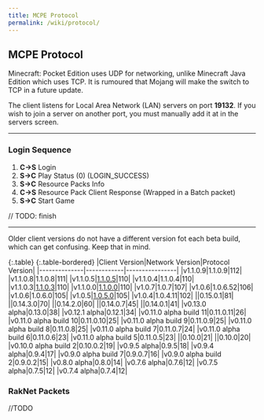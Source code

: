 ```yaml
---
title: MCPE Protocol
permalink: /wiki/protocol/
---
```

## MCPE Protocol
Minecraft: Pocket Edition uses UDP for networking, unlike Minecraft Java Edition which uses TCP. It is rumoured that Mojang will make the switch to TCP in a future update.
  
The client listens for Local Area Network (LAN) servers on port **19132**. If you wish to join a server on another port, you must manually add it at in the servers screen.

---

### Login Sequence
1. **C->S**  Login  
2. **S->C**  Play Status (0) (LOGIN_SUCCESS)  
3. **S->C**  Resource Packs Info  
4. **C->S**  Resource Pack Client Response (Wrapped in a Batch packet)  
5. **S->C**  Start Game   

// TODO: finish

---

Older client versions do not have a different version fot each beta build, which can get confusing. Keep that in mind.  

{:.table}
{:.table-bordered}
|Client Version|Network Version|Protocol Version|
|--------------|------------|----------------|
|v1.1.0.9|1.1.0.9|112|
|v1.1.0.8|1.1.0.8|111|
|v1.1.0.5|[1.1.0.5](1.1.0.5/)|110|
|v1.1.0.4|1.1.0.4|110|
|v1.1.0.3|[1.1.0.3](1.1.0.3/)|110|
|v1.1.0.0|[1.1.0.0](1.1.0.0/)|110|
|v1.0.7|1.0.7|107|
|v1.0.6|1.0.6.52|106|
|v1.0.6|1.0.6.0|105|
|v1.0.5|[1.0.5.0](1.0.5/)|105|
|v1.0.4|1.0.4.11|102|
||0.15.0.1|81|
||0.14.3.0|70|
||0.14.2.0|60|
||0.14.0.7|45|
||0.14.0.1|41|
|v0.13.0 alpha|0.13.0|38|
|v0.12.1 alpha|0.12.1|34|
|v0.11.0 alpha build 11|0.11.0.11|26|
|v0.11.0 alpha build 10|0.11.0.10|25|
|v0.11.0 alpha build 9|0.11.0.9|25|
|v0.11.0 alpha build 8|0.11.0.8|25|
|v0.11.0 alpha build 7|0.11.0.7|24|
|v0.11.0 alpha build 6|0.11.0.6|23|
|v0.11.0 alpha build 5|0.11.0.5|23|
||0.10.0|21|
||0.10.0|20|
|v0.10.0 alpha build 2|0.10.0.2|19|
|v0.9.5 alpha|0.9.5|18|
|v0.9.4 alpha|0.9.4|17|
|v0.9.0 alpha build 7|0.9.0.7|16|
|v0.9.0 alpha build 2|0.9.0.2|15|
|v0.8.0 alpha|0.8.0|14|
|v0.7.6 alpha|0.7.6|12|
|v0.7.5 alpha|0.7.5|12|
|v0.7.4 alpha|0.7.4|12|

### RakNet Packets
  
//TODO


